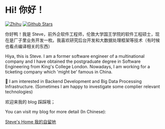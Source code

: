# Hi! 你好！

[![Zhihu](https://img.shields.io/badge/dynamic/json?color=142026&labelColor=0066ff&logo=zhihu&logoColor=white&label=zhihu%20fans&query=%24.data.totalSubs&url=https%3A%2F%2Fapi.spencerwoo.com%2Fsubstats%2F%3Fsource%3Dzhihu%26queryKey%3Dsheobun-ou)](https://www.zhihu.com/people/sheobun-ou)
[![Github Stars](https://img.shields.io/github/stars/ousheobin?color=faf408&label=github%20stars&logo=github)](https://github.com/ousheobin)


你好鸭！我是 Steve，前外企软件工程师，伦敦大学国王学院的软件工程硕士，现在是厂子里业务开发一枚。我喜欢研究后台开发和大数据处理框架等技术（有时候也看点编译相关的东西）

Hiya, this is Steve. I am a former software engineer of a multinational company and I have obtained the postgraduate degree in Software Engineering from King's College London. Nowadays, I am working for a ticketing company which 'might be' famous in China. 

🤔 I am interested in Backend Development and Big Data Processing Infrastructure. (Sometimes I am happy to investigate some complier relevant technologies)

欢迎来我的 blog 踩踩哦；

You can visit my blog for more detail (In Chinese):

[Steve's Home 我的自留地](https://oushaobin.cn)

